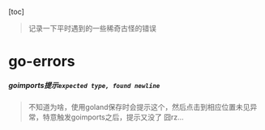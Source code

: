 [toc]

> 记录一下平时遇到的一些稀奇古怪的错误

# go-errors

##### goimports提示`expected type, found newline`
> 不知道为啥，使用goland保存时会提示这个，然后点击到相应位置未见异常，特意触发goimports之后，提示又没了 囧rz...
